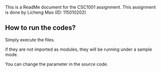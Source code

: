 This is a ReadMe document for the CSC1001 assignment.
This assignment is done by Licheng Mao (ID: 115010202)

## How to run the codes?

Simply execute the files.

if they are not imported as modules, they will be running under a sample mode.

You can change the parameter in the source code.
